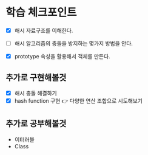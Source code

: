 # 학습 체크포인트
- [X] 해시 자료구조를 이해한다.
- [ ] 해시 알고리즘의 충돌을 방지하는 몇가지 방법을 안다.
- [X] prototype 속성을 활용해서 객체를 만든다.


## 추가로 구현해볼것
- [x] 해시 충돌 해결하기
- [x] hash function 구현 👉 다양한 연산 조합으로 시도해보기

## 추가로 공부해볼것
- 이터러블
- Class